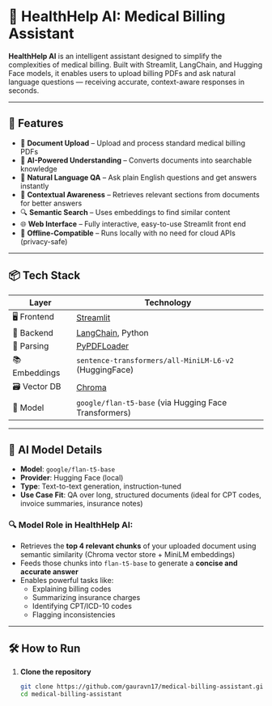 # 🏥 HealthHelp AI: Medical Billing Assistant

**HealthHelp AI** is an intelligent assistant designed to simplify the complexities of medical billing. Built with Streamlit, LangChain, and Hugging Face models, it enables users to upload billing PDFs and ask natural language questions — receiving accurate, context-aware responses in seconds.

---

## 🚀 Features

- 📄 **Document Upload** – Upload and process standard medical billing PDFs
- 🧠 **AI-Powered Understanding** – Converts documents into searchable knowledge
- 🤖 **Natural Language QA** – Ask plain English questions and get answers instantly
- 💬 **Contextual Awareness** – Retrieves relevant sections from documents for better answers
- 🔍 **Semantic Search** – Uses embeddings to find similar content
- 🌐 **Web Interface** – Fully interactive, easy-to-use Streamlit front end
- 📌 **Offline-Compatible** – Runs locally with no need for cloud APIs (privacy-safe)

---

## 📦 Tech Stack

| Layer         | Technology                                 |
|--------------|---------------------------------------------|
| 🖥️ Frontend  | [Streamlit](https://streamlit.io/)          |
| 🧠 Backend    | [LangChain](https://www.langchain.com/), Python |
| 📄 Parsing    | [PyPDFLoader](https://python.langchain.com/docs/modules/data_connection/document_loaders/pdf) |
| 📚 Embeddings | `sentence-transformers/all-MiniLM-L6-v2` (HuggingFace) |
| 🗃️ Vector DB | [Chroma](https://www.trychroma.com/)        |
| 🤖 Model      | `google/flan-t5-base` (via Hugging Face Transformers) |

---

## 🧠 AI Model Details

- **Model**: `google/flan-t5-base`
- **Provider**: Hugging Face (local)
- **Type**: Text-to-text generation, instruction-tuned
- **Use Case Fit**: QA over long, structured documents (ideal for CPT codes, invoice summaries, insurance notes)

### 🔍 Model Role in HealthHelp AI:
- Retrieves the **top 4 relevant chunks** of your uploaded document using semantic similarity (Chroma vector store + MiniLM embeddings)
- Feeds those chunks into `flan-t5-base` to generate a **concise and accurate answer**
- Enables powerful tasks like:
  - Explaining billing codes
  - Summarizing insurance charges
  - Identifying CPT/ICD-10 codes
  - Flagging inconsistencies

---

## 🛠️ How to Run

1. **Clone the repository**
   ```bash
   git clone https://github.com/gauravn17/medical-billing-assistant.git
   cd medical-billing-assistant
